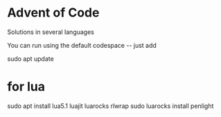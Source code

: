 Advent of Code
==============

Solutions in several languages


You can run using the default codespace -- just add

sudo apt update

# for lua

sudo apt install lua5.1 luajit luarocks rlwrap 
sudo luarocks install penlight

